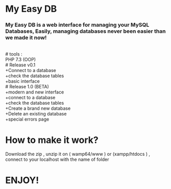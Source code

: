 # My Easy DB <br>
 <h3> My Easy DB is a web interface for managing your MySQL Databases, Easily, managing databases never been easier than we made it now! </h3> <br>
 #  tools :<br> PHP 7.3 (OOP) <br>
 # Release v0.1 <br>
  +Connect to a database <br>
  +check the database tables <br>
  +basic interface <br>
 # Release 1.0 (BETA) <br>
  +modern and new interface <br>
  +connect to a database <br>
  +check the database tables <br>
  +Create a brand new database <br>
  +Delete an existing database <br>
  +special errors page <br>
  
  # How to make it work? <br>
  Download the zip , unzip it on ( wamp64/www ) or (xampp/htdocs ) , connect to your localhost with the name of folder 
  # ENJOY!
